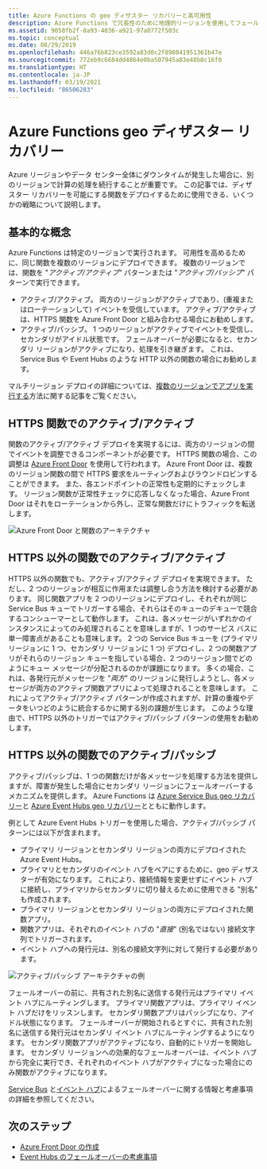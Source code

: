 ```yaml
---
title: Azure Functions の geo ディザスター リカバリーと高可用性
description: Azure Functions で冗長性のために地理的リージョンを使用してフェールオーバーする方法。
ms.assetid: 9058fb2f-8a93-4036-a921-97a0772f503c
ms.topic: conceptual
ms.date: 08/29/2019
ms.openlocfilehash: 446a76b823ce3592a83d0c2f898041951361b47e
ms.sourcegitcommit: 772eb9c6684dd4864e0ba507945a83e48b8c16f0
ms.translationtype: HT
ms.contentlocale: ja-JP
ms.lasthandoff: 03/19/2021
ms.locfileid: "86506283"
---
```

# <a name="azure-functions-geo-disaster-recovery"></a>Azure Functions geo ディザスター リカバリー

Azure リージョンやデータ センター全体にダウンタイムが発生した場合に、別のリージョンで計算の処理を続行することが重要です。  この記事では、ディザスター リカバリーを可能にする関数をデプロイするために使用できる、いくつかの戦略について説明します。

## <a name="basic-concepts"></a>基本的な概念

Azure Functions は特定のリージョンで実行されます。  可用性を高めるために、同じ関数を複数のリージョンにデプロイできます。  複数のリージョンでは、関数を "*アクティブ/アクティブ*" パターンまたは "*アクティブ/パッシブ*" パターンで実行できます。  

* アクティブ/アクティブ。 両方のリージョンがアクティブであり、(重複またはローテーションして) イベントを受信しています。 アクティブ/アクティブは、HTTPS 関数を Azure Front Door と組み合わせる場合にお勧めします。
* アクティブ/パッシブ。 1 つのリージョンがアクティブでイベントを受信し、セカンダリがアイドル状態です。  フェールオーバーが必要になると、セカンダリ リージョンがアクティブになり、処理を引き継ぎます。  これは、Service Bus や Event Hubs のような HTTP 以外の関数の場合にお勧めします。

マルチリージョン デプロイの詳細については、[複数のリージョンでアプリを実行する](/azure/architecture/reference-architectures/app-service-web-app/multi-region)方法に関する記事をご覧ください。

## <a name="activeactive-for-https-functions"></a>HTTPS 関数でのアクティブ/アクティブ

関数のアクティブ/アクティブ デプロイを実現するには、両方のリージョンの間でイベントを調整できるコンポーネントが必要です。  HTTPS 関数の場合、この調整は [Azure Front Door](../frontdoor/front-door-overview.md) を使用して行われます。  Azure Front Door は、複数のリージョン関数の間で HTTPS 要求をルーティングおよびラウンドロビンすることができます。  また、各エンドポイントの正常性も定期的にチェックします。  リージョン関数が正常性チェックに応答しなくなった場合、Azure Front Door はそれをローテーションから外し、正常な関数だけにトラフィックを転送します。  

![Azure Front Door と関数のアーキテクチャ](media/functions-geo-dr/front-door.png)  

## <a name="activeactive-for-non-https-functions"></a>HTTPS 以外の関数でのアクティブ/アクティブ

HTTPS 以外の関数でも、アクティブ/アクティブ デプロイを実現できます。  ただし、2 つのリージョンが相互に作用または調整し合う方法を検討する必要があります。  同じ関数アプリを 2 つのリージョンにデプロイし、それぞれが同じ Service Bus キューでトリガーする場合、それらはそのキューのデキューで競合するコンシューマーとして動作します。  これは、各メッセージがいずれかのインスタンスによってのみ処理されることを意味しますが、1 つのサービス バスに単一障害点があることも意味します。  2 つの Service Bus キューを (プライマリ リージョンに 1 つ、セカンダリ リージョンに 1 つ) デプロイし、2 つの関数アプリがそれらのリージョン キューを指している場合、2 つのリージョン間でどのようにキュー メッセージが分配されるのかが課題になります。  多くの場合、これは、各発行元がメッセージを "*両方*" のリージョンに発行しようとし、各メッセージが両方のアクティブ関数アプリによって処理されることを意味します。  これによってアクティブ/アクティブ パターンが作成されますが、計算の重複やデータをいつどのように統合するかに関する別の課題が生じます。  このような理由で、HTTPS 以外のトリガーではアクティブ/パッシブ パターンの使用をお勧めします。

## <a name="activepassive-for-non-https-functions"></a>HTTPS 以外の関数でのアクティブ/パッシブ

アクティブ/パッシブは、1 つの関数だけが各メッセージを処理する方法を提供しますが、障害が発生した場合にセカンダリ リージョンにフェールオーバーするメカニズムを提供します。  Azure Functions は [Azure Service Bus geo リカバリー](../service-bus-messaging/service-bus-geo-dr.md)と [Azure Event Hubs geo リカバリー](../event-hubs/event-hubs-geo-dr.md)とともに動作します。

例として Azure Event Hubs トリガーを使用した場合、アクティブ/パッシブ パターンには以下が含まれます。

* プライマリ リージョンとセカンダリ リージョンの両方にデプロイされた Azure Event Hubs。
* プライマリとセカンダリのイベント ハブをペアにするために、geo ディザスターが有効になります。  これにより、接続情報を変更せずにイベント ハブに接続し、プライマリからセカンダリに切り替えるために使用できる "別名" も作成されます。
* プライマリ リージョンとセカンダリ リージョンの両方にデプロイされた関数アプリ。
* 関数アプリは、それぞれのイベント ハブの "*直接*" (別名ではない) 接続文字列でトリガーされます。 
* イベント ハブへの発行元は、別名の接続文字列に対して発行する必要があります。 

![アクティブ/パッシブ アーキテクチャの例](media/functions-geo-dr/active-passive.png)

フェールオーバーの前に、共有された別名に送信する発行元はプライマリ イベント ハブにルーティングします。  プライマリ関数アプリは、プライマリ イベント ハブだけをリッスンします。  セカンダリ関数アプリはパッシブになり、アイドル状態になります。  フェールオーバーが開始されるとすぐに、共有された別名に送信する発行元はセカンダリ イベント ハブにルーティングするようになります。  セカンダリ関数アプリがアクティブになり、自動的にトリガーを開始します。  セカンダリ リージョンへの効果的なフェールオーバーは、イベント ハブから完全に実行でき、それぞれのイベント ハブがアクティブになった場合にのみ関数がアクティブになります。

[Service Bus](../service-bus-messaging/service-bus-geo-dr.md) と[イベント ハブ](../event-hubs/event-hubs-geo-dr.md)によるフェールオーバーに関する情報と考慮事項の詳細を参照してください。

## <a name="next-steps"></a>次のステップ

* [Azure Front Door の作成](../frontdoor/quickstart-create-front-door.md)
* [Event Hubs のフェールオーバーの考慮事項](../event-hubs/event-hubs-geo-dr.md#considerations)
